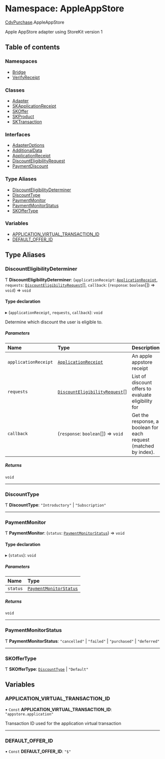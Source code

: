# Namespace: AppleAppStore

[CdvPurchase](CdvPurchase.md).AppleAppStore

Apple AppStore adapter using StoreKit version 1

## Table of contents

### Namespaces

- [Bridge](CdvPurchase.AppleAppStore.Bridge.md)
- [VerifyReceipt](CdvPurchase.AppleAppStore.VerifyReceipt.md)

### Classes

- [Adapter](../classes/CdvPurchase.AppleAppStore.Adapter.md)
- [SKApplicationReceipt](../classes/CdvPurchase.AppleAppStore.SKApplicationReceipt.md)
- [SKOffer](../classes/CdvPurchase.AppleAppStore.SKOffer.md)
- [SKProduct](../classes/CdvPurchase.AppleAppStore.SKProduct.md)
- [SKTransaction](../classes/CdvPurchase.AppleAppStore.SKTransaction.md)

### Interfaces

- [AdapterOptions](../interfaces/CdvPurchase.AppleAppStore.AdapterOptions.md)
- [AdditionalData](../interfaces/CdvPurchase.AppleAppStore.AdditionalData.md)
- [ApplicationReceipt](../interfaces/CdvPurchase.AppleAppStore.ApplicationReceipt.md)
- [DiscountEligibilityRequest](../interfaces/CdvPurchase.AppleAppStore.DiscountEligibilityRequest.md)
- [PaymentDiscount](../interfaces/CdvPurchase.AppleAppStore.PaymentDiscount.md)

### Type Aliases

- [DiscountEligibilityDeterminer](CdvPurchase.AppleAppStore.md#discounteligibilitydeterminer)
- [DiscountType](CdvPurchase.AppleAppStore.md#discounttype)
- [PaymentMonitor](CdvPurchase.AppleAppStore.md#paymentmonitor)
- [PaymentMonitorStatus](CdvPurchase.AppleAppStore.md#paymentmonitorstatus)
- [SKOfferType](CdvPurchase.AppleAppStore.md#skoffertype)

### Variables

- [APPLICATION\_VIRTUAL\_TRANSACTION\_ID](CdvPurchase.AppleAppStore.md#application_virtual_transaction_id)
- [DEFAULT\_OFFER\_ID](CdvPurchase.AppleAppStore.md#default_offer_id)

## Type Aliases

### DiscountEligibilityDeterminer

Ƭ **DiscountEligibilityDeterminer**: (`applicationReceipt`: [`ApplicationReceipt`](../interfaces/CdvPurchase.AppleAppStore.ApplicationReceipt.md), `requests`: [`DiscountEligibilityRequest`](../interfaces/CdvPurchase.AppleAppStore.DiscountEligibilityRequest.md)[], `callback`: (`response`: `boolean`[]) => `void`) => `void`

#### Type declaration

▸ (`applicationReceipt`, `requests`, `callback`): `void`

Determine which discount the user is eligible to.

##### Parameters

| Name | Type | Description |
| :------ | :------ | :------ |
| `applicationReceipt` | [`ApplicationReceipt`](../interfaces/CdvPurchase.AppleAppStore.ApplicationReceipt.md) | An apple appstore receipt |
| `requests` | [`DiscountEligibilityRequest`](../interfaces/CdvPurchase.AppleAppStore.DiscountEligibilityRequest.md)[] | List of discount offers to evaluate eligibility for |
| `callback` | (`response`: `boolean`[]) => `void` | Get the response, a boolean for each request (matched by index). |

##### Returns

`void`

___

### DiscountType

Ƭ **DiscountType**: ``"Introductory"`` \| ``"Subscription"``

___

### PaymentMonitor

Ƭ **PaymentMonitor**: (`status`: [`PaymentMonitorStatus`](CdvPurchase.AppleAppStore.md#paymentmonitorstatus)) => `void`

#### Type declaration

▸ (`status`): `void`

##### Parameters

| Name | Type |
| :------ | :------ |
| `status` | [`PaymentMonitorStatus`](CdvPurchase.AppleAppStore.md#paymentmonitorstatus) |

##### Returns

`void`

___

### PaymentMonitorStatus

Ƭ **PaymentMonitorStatus**: ``"cancelled"`` \| ``"failed"`` \| ``"purchased"`` \| ``"deferred"``

___

### SKOfferType

Ƭ **SKOfferType**: [`DiscountType`](CdvPurchase.AppleAppStore.md#discounttype) \| ``"Default"``

## Variables

### APPLICATION\_VIRTUAL\_TRANSACTION\_ID

• `Const` **APPLICATION\_VIRTUAL\_TRANSACTION\_ID**: ``"appstore.application"``

Transaction ID used for the application virtual transaction

___

### DEFAULT\_OFFER\_ID

• `Const` **DEFAULT\_OFFER\_ID**: ``"$"``
